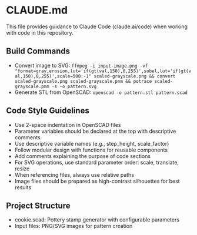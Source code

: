 # CLAUDE.md

This file provides guidance to Claude Code (claude.ai/code) when working with code in this repository.

## Build Commands
- Convert image to SVG: `ffmpeg -i input-image.png -vf "format=gray,erosion,lut='if(gt(val,150),0,255)',sobel,lut='if(gt(val,150),0,255)',scale=500:-1" scaled-grayscale.png && convert scaled-grayscale.png scaled-grayscale.pnm && potrace scaled-grayscale.pnm -s -o pattern.svg`
- Generate STL from OpenSCAD: `openscad -o pattern.stl pattern.scad`

## Code Style Guidelines
- Use 2-space indentation in OpenSCAD files
- Parameter variables should be declared at the top with descriptive comments
- Use descriptive variable names (e.g., step_height, scale_factor)
- Follow modular design with functions for reusable components
- Add comments explaining the purpose of code sections
- For SVG operations, use standard parameter order: scale, translate, resize
- When referencing files, always use relative paths
- Image files should be prepared as high-contrast silhouettes for best results

## Project Structure
- cookie.scad: Pottery stamp generator with configurable parameters
- Input files: PNG/SVG images for pattern creation
